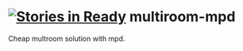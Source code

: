 [![Stories in Ready](https://badge.waffle.io/xdeclercq/multiroom-mpd.png?label=ready&title=Ready)](https://waffle.io/xdeclercq/multiroom-mpd)
multiroom-mpd
=============

Cheap multroom solution with mpd.
